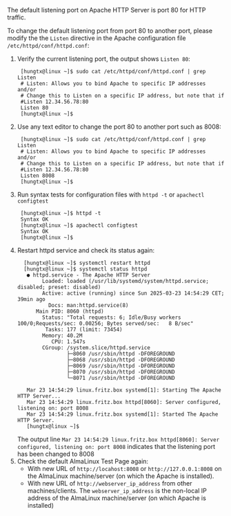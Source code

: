The default listening port on Apache HTTP Server is port 80 for HTTP traffic.

To change the default listening port from port 80 to another port, please modify the the `Listen` directive in the Apache configuration file `/etc/httpd/conf/httpd.conf`:

1. Verify the current listening port, the output shows `Listen 80`:
   ```
    [hungtx@linux ~]$ sudo cat /etc/httpd/conf/httpd.conf | grep Listen
    # Listen: Allows you to bind Apache to specific IP addresses and/or
    # Change this to Listen on a specific IP address, but note that if
    #Listen 12.34.56.78:80
    Listen 80
    [hungtx@linux ~]$
   ```
2. Use any text editor to change the port 80 to another port such as 8008:
   ```
    [hungtx@linux ~]$ sudo cat /etc/httpd/conf/httpd.conf | grep Listen
    # Listen: Allows you to bind Apache to specific IP addresses and/or
    # Change this to Listen on a specific IP address, but note that if
    #Listen 12.34.56.78:80
    Listen 8008
    [hungtx@linux ~]$
   ```
3. Run syntax tests for configuration files with `httpd -t` or `apachectl configtest`
   ```
    [hungtx@linux ~]$ httpd -t
    Syntax OK   
    [hungtx@linux ~]$ apachectl configtest
    Syntax OK
    [hungtx@linux ~]$
   ```
4. Restart httpd service and check its status again:
   ```
     [hungtx@linux ~]$ systemctl restart httpd
     [hungtx@linux ~]$ systemctl status httpd
      ● httpd.service - The Apache HTTP Server
           Loaded: loaded (/usr/lib/systemd/system/httpd.service; disabled; preset: disabled)
           Active: active (running) since Sun 2025-03-23 14:54:29 CET; 39min ago
             Docs: man:httpd.service(8)
         Main PID: 8060 (httpd)
           Status: "Total requests: 6; Idle/Busy workers 100/0;Requests/sec: 0.00256; Bytes served/sec:   8 B/sec"
            Tasks: 177 (limit: 73454)
           Memory: 40.2M
              CPU: 1.547s
           CGroup: /system.slice/httpd.service
                   ├─8060 /usr/sbin/httpd -DFOREGROUND
                   ├─8068 /usr/sbin/httpd -DFOREGROUND
                   ├─8069 /usr/sbin/httpd -DFOREGROUND
                   ├─8070 /usr/sbin/httpd -DFOREGROUND
                   └─8071 /usr/sbin/httpd -DFOREGROUND
      
      Mar 23 14:54:29 linux.fritz.box systemd[1]: Starting The Apache HTTP Server...
      Mar 23 14:54:29 linux.fritz.box httpd[8060]: Server configured, listening on: port 8008
      Mar 23 14:54:29 linux.fritz.box systemd[1]: Started The Apache HTTP Server.
      [hungtx@linux ~]$
   ```
   The output line `Mar 23 14:54:29 linux.fritz.box httpd[8060]: Server configured, listening on: port 8008` indicates that the listening port has been changed to 8008
5. Check the default AlmaLinux Test Page again:
    - With new URL of `http://locahost:8008` or `http://127.0.0.1:8008` on the AlmaLinux machine/server (on which the Apache is installed).
    - With new URL of `http://webserver_ip_address` from other machines/clients. The `webserver_ip_address` is the non-local IP address of the AlmaLinux machine/server (on which Apache is installed)

